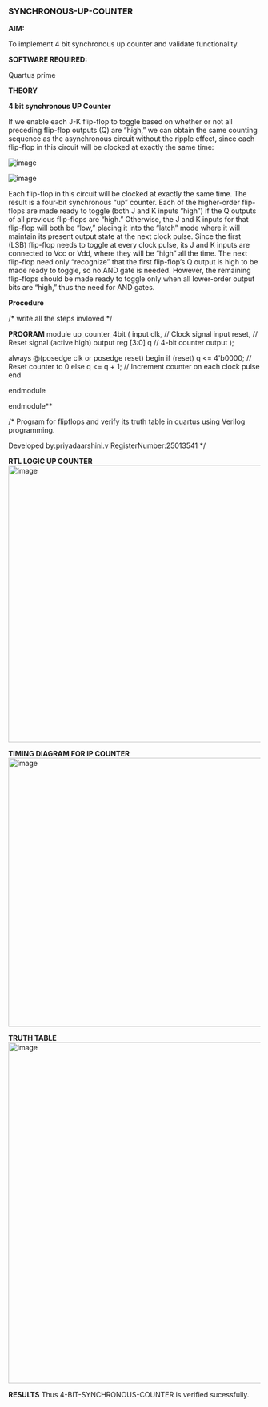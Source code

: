 ### SYNCHRONOUS-UP-COUNTER

**AIM:**

To implement 4 bit synchronous up counter and validate functionality.

**SOFTWARE REQUIRED:**

Quartus prime

**THEORY**

**4 bit synchronous UP Counter**

If we enable each J-K flip-flop to toggle based on whether or not all preceding flip-flop outputs (Q) are “high,” we can obtain the same counting sequence as the asynchronous circuit without the ripple effect, since each flip-flop in this circuit will be clocked at exactly the same time:

![image](https://github.com/naavaneetha/SYNCHRONOUS-UP-COUNTER/assets/154305477/d5db3fa0-e413-404c-b80e-b2f39d82e7e8)


![image](https://github.com/naavaneetha/SYNCHRONOUS-UP-COUNTER/assets/154305477/52cb61eb-d04b-442d-810c-31185a68410b)

Each flip-flop in this circuit will be clocked at exactly the same time.
The result is a four-bit synchronous “up” counter. Each of the higher-order flip-flops are made ready to toggle (both J and K inputs “high”) if the Q outputs of all previous flip-flops are “high.”
Otherwise, the J and K inputs for that flip-flop will both be “low,” placing it into the “latch” mode where it will maintain its present output state at the next clock pulse.
Since the first (LSB) flip-flop needs to toggle at every clock pulse, its J and K inputs are connected to Vcc or Vdd, where they will be “high” all the time.
The next flip-flop need only “recognize” that the first flip-flop’s Q output is high to be made ready to toggle, so no AND gate is needed.
However, the remaining flip-flops should be made ready to toggle only when all lower-order output bits are “high,” thus the need for AND gates.

**Procedure**


/* write all the steps invloved */

**PROGRAM**
module up_counter_4bit ( input clk, // Clock signal input reset, // Reset signal (active high) output reg [3:0] q // 4-bit counter output );

always @(posedge clk or posedge reset) begin if (reset) q <= 4'b0000; // Reset counter to 0 else q <= q + 1; // Increment counter on each clock pulse end

endmodule

endmodule**

/* Program for flipflops and verify its truth table in quartus using Verilog programming. 

Developed by:priyadaarshini.v RegisterNumber:25013541
*/

**RTL LOGIC UP COUNTER**
<img width="1066" height="553" alt="image" src="https://github.com/user-attachments/assets/1653f905-42f5-47f4-9993-0217ae0e4d6a" />



**TIMING DIAGRAM FOR IP COUNTER**
<img width="1056" height="537" alt="image" src="https://github.com/user-attachments/assets/d2ce13aa-6b03-4aa7-a458-64a66a98f9c4" />



**TRUTH TABLE**
<img width="667" height="681" alt="image" src="https://github.com/user-attachments/assets/28f5f578-55dd-4f56-b120-21b4a7041026" />


**RESULTS**
Thus 4-BIT-SYNCHRONOUS-COUNTER is verified sucessfully.
